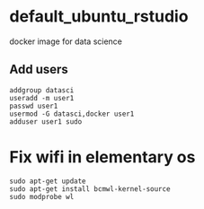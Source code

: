 # default_ubuntu_rstudio
docker image for data science

## Add users

```
addgroup datasci
useradd -m user1
passwd user1
usermod -G datasci,docker user1
adduser user1 sudo
```

# Fix wifi in elementary os

```
sudo apt-get update
sudo apt-get install bcmwl-kernel-source
sudo modprobe wl
```
